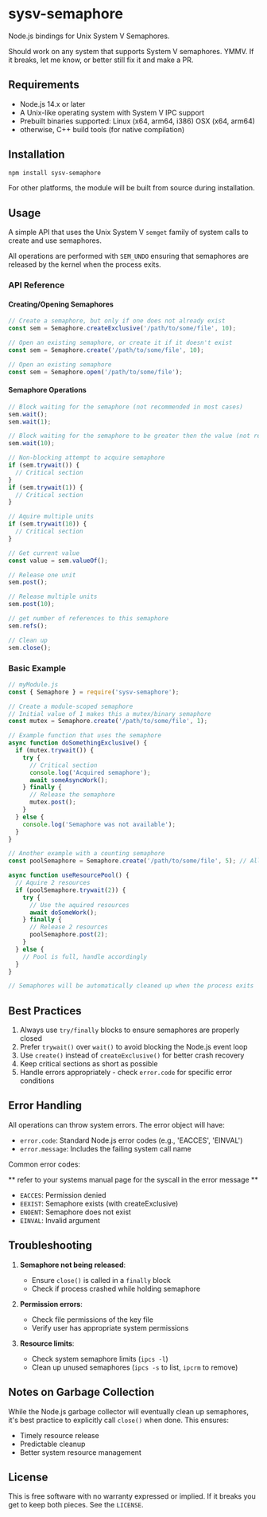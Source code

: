 # sysv-semaphore

Node.js bindings for Unix System V Semaphores.

Should work on any system that supports System V semaphores. YMMV. If it breaks, let me know, or better still fix it and make a PR.

## Requirements

- Node.js 14.x or later
- A Unix-like operating system with System V IPC support
- Prebuilt binaries supported: Linux (x64, arm64, i386) OSX (x64, arm64)
- otherwise, C++ build tools (for native compilation)

## Installation

```bash
npm install sysv-semaphore
```

For other platforms, the module will be built from source during installation.

## Usage

A simple API that uses the Unix System V `semget` family of system calls to create and use semaphores.

All operations are performed with `SEM_UNDO` ensuring that semaphores are released by the kernel when the process exits.

### API Reference

#### Creating/Opening Semaphores

```javascript
// Create a semaphore, but only if one does not already exist
const sem = Semaphore.createExclusive('/path/to/some/file', 10);

// Open an existing semaphore, or create it if it doesn't exist
const sem = Semaphore.create('/path/to/some/file', 10);

// Open an existing semaphore
const sem = Semaphore.open('/path/to/some/file');
```

#### Semaphore Operations

```javascript
// Block waiting for the semaphore (not recommended in most cases)
sem.wait();
sem.wait(1);

// Block waiting for the semaphore to be greater then the value (not recommended in most cases)
sem.wait(10);

// Non-blocking attempt to acquire semaphore
if (sem.trywait()) {
  // Critical section
}
if (sem.trywait(1)) {
  // Critical section
}

// Aquire multiple units
if (sem.trywait(10)) {
  // Critical section
}

// Get current value
const value = sem.valueOf();

// Release one unit
sem.post();

// Release multiple units
sem.post(10);

// get number of references to this semaphore
sem.refs();

// Clean up
sem.close();
```

### Basic Example

```javascript
// myModule.js
const { Semaphore } = require('sysv-semaphore');

// Create a module-scoped semaphore
// Initial value of 1 makes this a mutex/binary semaphore
const mutex = Semaphore.create('/path/to/some/file', 1);

// Example function that uses the semaphore
async function doSomethingExclusive() {
  if (mutex.trywait()) {
    try {
      // Critical section
      console.log('Acquired semaphore');
      await someAsyncWork();
    } finally {
      // Release the semaphore
      mutex.post();
    }
  } else {
    console.log('Semaphore was not available');
  }
}

// Another example with a counting semaphore
const poolSemaphore = Semaphore.create('/path/to/some/file', 5); // Allow 5 concurrent operations

async function useResourcePool() {
  // Aquire 2 resources
  if (poolSemaphore.trywait(2)) {
    try {
      // Use the aquired resources
      await doSomeWork();
    } finally {
      // Release 2 resources
      poolSemaphore.post(2);
    }
  } else {
    // Pool is full, handle accordingly
  }
}

// Semaphores will be automatically cleaned up when the process exits
```

## Best Practices

1. Always use `try/finally` blocks to ensure semaphores are properly closed
2. Prefer `trywait()` over `wait()` to avoid blocking the Node.js event loop
3. Use `create()` instead of `createExclusive()` for better crash recovery
4. Keep critical sections as short as possible
5. Handle errors appropriately - check `error.code` for specific error conditions

## Error Handling

All operations can throw system errors. The error object will have:

- `error.code`: Standard Node.js error codes (e.g., 'EACCES', 'EINVAL')
- `error.message`: Includes the failing system call name

Common error codes:

** refer to your systems manual page for the syscall in the error message **

- `EACCES`: Permission denied
- `EEXIST`: Semaphore exists (with createExclusive)
- `ENOENT`: Semaphore does not exist
- `EINVAL`: Invalid argument

## Troubleshooting

1. **Semaphore not being released**:

   - Ensure `close()` is called in a `finally` block
   - Check if process crashed while holding semaphore

2. **Permission errors**:

   - Check file permissions of the key file
   - Verify user has appropriate system permissions

3. **Resource limits**:
   - Check system semaphore limits (`ipcs -l`)
   - Clean up unused semaphores (`ipcs -s` to list, `ipcrm` to remove)

## Notes on Garbage Collection

While the Node.js garbage collector will eventually clean up semaphores, it's best practice to explicitly call `close()` when done. This ensures:

- Timely resource release
- Predictable cleanup
- Better system resource management

## License

This is free software with no warranty expressed or implied. If it breaks you get to keep both pieces. See the `LICENSE`.
